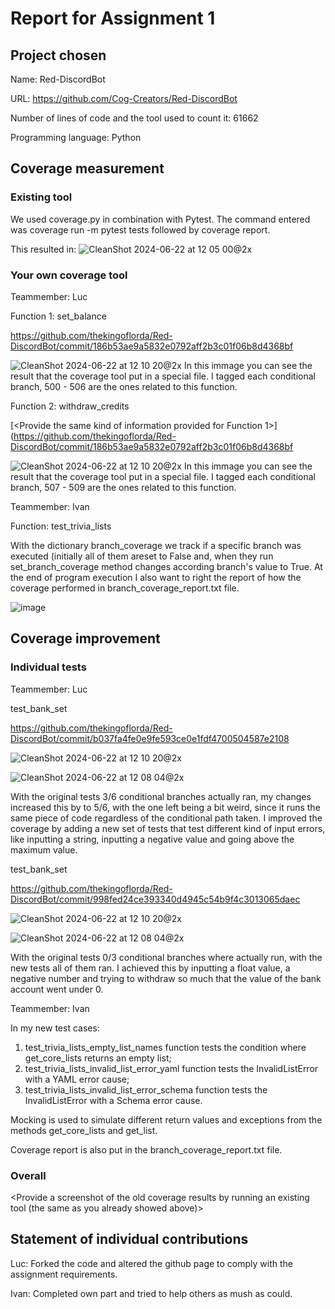 # Report for Assignment 1

## Project chosen

Name: Red-DiscordBot

URL: https://github.com/Cog-Creators/Red-DiscordBot

Number of lines of code and the tool used to count it: 61662

Programming language: Python

## Coverage measurement

### Existing tool

We used coverage.py in combination with Pytest. The command entered was coverage run -m pytest tests followed by coverage report.

This resulted in:
![CleanShot 2024-06-22 at 12 05 00@2x](https://github.com/thekingoflorda/Red-DiscordBot/assets/64592718/12137089-561f-4164-96a3-7ea73fb716e6)

### Your own coverage tool

Teammember: Luc

Function 1: set_balance

https://github.com/thekingoflorda/Red-DiscordBot/commit/186b53ae9a5832e0792aff2b3c01f06b8d4368bf

![CleanShot 2024-06-22 at 12 10 20@2x](https://github.com/thekingoflorda/Red-DiscordBot/assets/64592718/598a28f8-a010-4241-9fc3-774edf66a025)
In this immage you can see the result that the coverage tool put in a special file. I tagged each conditional branch, 500 - 506 are the ones related to this function.

Function 2: withdraw_credits

[<Provide the same kind of information provided for Function 1>](https://github.com/thekingoflorda/Red-DiscordBot/commit/186b53ae9a5832e0792aff2b3c01f06b8d4368bf

![CleanShot 2024-06-22 at 12 10 20@2x](https://github.com/thekingoflorda/Red-DiscordBot/assets/64592718/598a28f8-a010-4241-9fc3-774edf66a025)
In this immage you can see the result that the coverage tool put in a special file. I tagged each conditional branch, 507 - 509 are the ones related to this function.

Teammember: Ivan

Function: test_trivia_lists

With the dictionary branch_coverage we track if a specific branch was executed (initially all of them areset to False and, when they run set_branch_coverage method changes according branch's value to True. At the end of program execution I also want to right the report of how the coverage performed in branch_coverage_report.txt file.

![image](https://github.com/thekingoflorda/Red-DiscordBot/assets/122359361/3ab47933-c160-470b-934f-3f9749b6a5f6)


## Coverage improvement

### Individual tests

Teammember: Luc

test_bank_set

https://github.com/thekingoflorda/Red-DiscordBot/commit/b037fa4fe0e9fe593ce0e1fdf4700504587e2108

![CleanShot 2024-06-22 at 12 10 20@2x](https://github.com/thekingoflorda/Red-DiscordBot/assets/64592718/598a28f8-a010-4241-9fc3-774edf66a025)

![CleanShot 2024-06-22 at 12 08 04@2x](https://github.com/thekingoflorda/Red-DiscordBot/assets/64592718/9b4e0186-d33d-41b5-8712-fc9a4425d06f)

With the original tests 3/6 conditional branches actually ran, my changes increased this by to 5/6, with the one left being a bit weird, since it runs the same piece of code regardless of the conditional path taken.
I improved the coverage by adding a new set of tests that test different kind of input errors, like inputting a string, inputting a negative value and going above the maximum value.

test_bank_set

https://github.com/thekingoflorda/Red-DiscordBot/commit/998fed24ce393340d4945c54b9f4c3013065daec

![CleanShot 2024-06-22 at 12 10 20@2x](https://github.com/thekingoflorda/Red-DiscordBot/assets/64592718/598a28f8-a010-4241-9fc3-774edf66a025)

![CleanShot 2024-06-22 at 12 08 04@2x](https://github.com/thekingoflorda/Red-DiscordBot/assets/64592718/9b4e0186-d33d-41b5-8712-fc9a4425d06f)

With the original tests 0/3 conditional branches where actually run, with the new tests all of them ran.
I achieved this by inputting a float value, a negative number and trying to withdraw so much that the value of the bank account went under 0.

Teammember: Ivan

In my new test cases:
  1. test_trivia_lists_empty_list_names function tests the condition where get_core_lists returns an empty list;
  2. test_trivia_lists_invalid_list_error_yaml function tests the InvalidListError with a YAML error cause;
  3. test_trivia_lists_invalid_list_error_schema function tests the InvalidListError with a Schema error cause.

Mocking is used to simulate different return values and exceptions from the methods get_core_lists and get_list.

Coverage report is also put in the branch_coverage_report.txt file.

### Overall

<Provide a screenshot of the old coverage results by running an existing tool (the same as you already showed above)>

<Provide a screenshot of the new coverage results by running the existing tool using all test modifications made by the group>

## Statement of individual contributions

Luc:
Forked the code and altered the github page to comply with the assignment requirements. 

Ivan:
Completed own part and tried to help others as mush as could.
